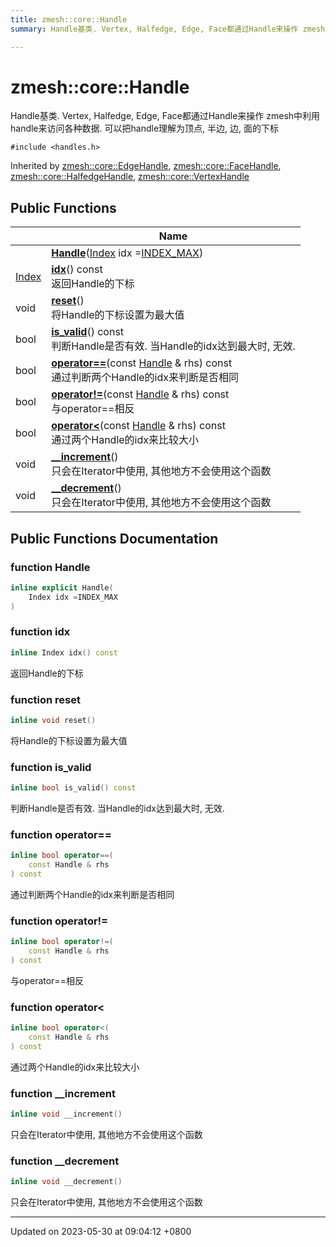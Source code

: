 ```yaml
---
title: zmesh::core::Handle
summary: Handle基类. Vertex, Halfedge, Edge, Face都通过Handle来操作 zmesh中利用handle来访问各种数据. 可以把handle理解为顶点, 半边, 边, 面的下标 

---
```


# zmesh::core::Handle



Handle基类. Vertex, Halfedge, Edge, Face都通过Handle来操作 zmesh中利用handle来访问各种数据. 可以把handle理解为顶点, 半边, 边, 面的下标 


`#include <handles.h>`

Inherited by [zmesh::core::EdgeHandle](Classes/classzmesh_1_1core_1_1_edge_handle.md), [zmesh::core::FaceHandle](Classes/classzmesh_1_1core_1_1_face_handle.md), [zmesh::core::HalfedgeHandle](Classes/classzmesh_1_1core_1_1_halfedge_handle.md), [zmesh::core::VertexHandle](Classes/classzmesh_1_1core_1_1_vertex_handle.md)

## Public Functions

|                | Name           |
| -------------- | -------------- |
| | **[Handle](Classes/classzmesh_1_1core_1_1_handle.md#function-handle)**([Index](Namespaces/namespacezmesh_1_1core.md#using-index) idx =[INDEX_MAX](Namespaces/namespacezmesh_1_1core.md#variable-index-max)) |
| [Index](Namespaces/namespacezmesh_1_1core.md#using-index) | **[idx](Classes/classzmesh_1_1core_1_1_handle.md#function-idx)**() const<br>返回Handle的下标  |
| void | **[reset](Classes/classzmesh_1_1core_1_1_handle.md#function-reset)**()<br>将Handle的下标设置为最大值  |
| bool | **[is_valid](Classes/classzmesh_1_1core_1_1_handle.md#function-is-valid)**() const<br>判断Handle是否有效. 当Handle的idx达到最大时, 无效.  |
| bool | **[operator==](Classes/classzmesh_1_1core_1_1_handle.md#function-operator==)**(const [Handle](Classes/classzmesh_1_1core_1_1_handle.md) & rhs) const<br>通过判断两个Handle的idx来判断是否相同  |
| bool | **[operator!=](Classes/classzmesh_1_1core_1_1_handle.md#function-operator!=)**(const [Handle](Classes/classzmesh_1_1core_1_1_handle.md) & rhs) const<br>与operator==相反  |
| bool | **[operator<](Classes/classzmesh_1_1core_1_1_handle.md#function-operator<)**(const [Handle](Classes/classzmesh_1_1core_1_1_handle.md) & rhs) const<br>通过两个Handle的idx来比较大小  |
| void | **[__increment](Classes/classzmesh_1_1core_1_1_handle.md#function---increment)**()<br>只会在Iterator中使用, 其他地方不会使用这个函数  |
| void | **[__decrement](Classes/classzmesh_1_1core_1_1_handle.md#function---decrement)**()<br>只会在Iterator中使用, 其他地方不会使用这个函数  |

## Public Functions Documentation

### function Handle

```cpp
inline explicit Handle(
    Index idx =INDEX_MAX
)
```


### function idx

```cpp
inline Index idx() const
```

返回Handle的下标 

### function reset

```cpp
inline void reset()
```

将Handle的下标设置为最大值 

### function is_valid

```cpp
inline bool is_valid() const
```

判断Handle是否有效. 当Handle的idx达到最大时, 无效. 

### function operator==

```cpp
inline bool operator==(
    const Handle & rhs
) const
```

通过判断两个Handle的idx来判断是否相同 

### function operator!=

```cpp
inline bool operator!=(
    const Handle & rhs
) const
```

与operator==相反 

### function operator<

```cpp
inline bool operator<(
    const Handle & rhs
) const
```

通过两个Handle的idx来比较大小 

### function __increment

```cpp
inline void __increment()
```

只会在Iterator中使用, 其他地方不会使用这个函数 

### function __decrement

```cpp
inline void __decrement()
```

只会在Iterator中使用, 其他地方不会使用这个函数 

-------------------------------

Updated on 2023-05-30 at 09:04:12 +0800